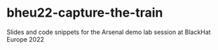 # bheu22-capture-the-train
Slides and code snippets for the Arsenal demo lab session at BlackHat Europe 2022
